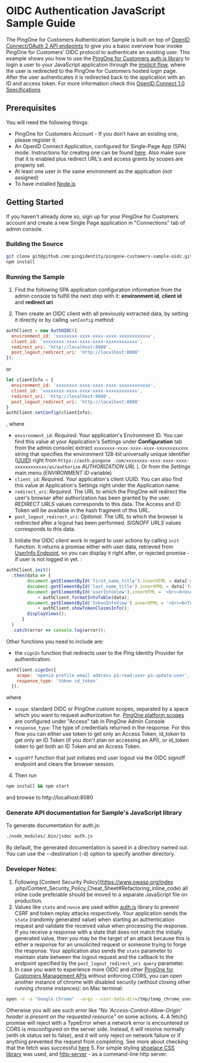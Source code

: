 # OIDC Authentication JavaScript Sample Guide
The PingOne for Customers Authentication Sample is built on top of [OpenID Connect/OAuth 2 API endpoints](https://apidocs.pingidentity.com/pingone/customer/v1/api/auth/p1-a_Authorize/) to give 
you a basic overview how invoke PingOne for Customers’ OIDC protocol to authenticate an existing user. This example shows you how to 
use the [PingOne for Customers auth.js library](auth.js) to login a user to your JavaScript application through the [implicit flow](https://openid.net/specs/openid-connect-implicit-1_0.html), 
where the user is redirected to the PingOne for Customers hosted login page.  
After the user authenticates it is redirected back to the application with an ID and access token.
For more information check this [OpenID Connect 1.0 Specifications](https://openid.net/developers/specs/)

## Prerequisites
You will need the following things:
 
- PingOne for Customers Account  - If you don’t have an existing one, please register it.
- An OpenID Connect Application, configured for Single-Page App (SPA) mode. Instructions for 
creating one can be found [here](https://developer.pingidentity.com/content/p14c/en/signup.html). Also make sure that it is enabled plus redirect URL's and 
access grants by scopes are properly set.
- At least one user in the same environment as the application (not assigned)
- To have installed [Node.js](https://nodejs.org/en/download/)

## Getting Started
If you haven't already done so, sign up for your PingOne for Customers account and create a new Single Page application in "Connections" tab of admin console. 

### Building the Source
```bash
git clone git@github.com:pingidentity/pingone-customers-sample-oidc.git .
npm install
```

### Running the Sample
1. Find the following SPA application configuration information from the admin console to fulfill the next step with it: **environment id**, **client id** and **redirect uri**

2. Then create an OIDC client with all previously extracted data, by setting it directly or by calling `setConfig` method:
```js
authClient = new AuthOIDC({
  environment_id: 'xxxxxxxx-xxxx-xxxx-xxxx-xxxxxxxxxxxx',
  client_id: 'xxxxxxxx-xxxx-xxxx-xxxx-xxxxxxxxxxxx',
  redirect_uri: 'http://localhost:8080',
  post_logout_redirect_uri: 'http://localhost:8080'
});
```
or
```js
let clientInfo = {
  environment_id: 'xxxxxxxx-xxxx-xxxx-xxxx-xxxxxxxxxxxx',
  client_id: 'xxxxxxxx-xxxx-xxxx-xxxx-xxxxxxxxxxxx',
  redirect_uri: 'http://localhost:8080',
  post_logout_redirect_uri: 'http://localhost:8080'
}
authClient.setConfig(clientInfo);
```
, where
- `environment_id`: *Required*. Your application's Environment ID. You can find this value at your Application's Settings under 
**Configuration** tab from the admin console( extract `xxxxxxxx-xxxx-xxxx-xxxx-xxxxxxxxxxxx` string that specifies the environment 128-bit universally unique identifier ([UUID](https://tools.ietf.org/html/rfc4122)) right from `https://auth.pingone
.com/xxxxxxxx-xxxx-xxxx-xxxx-xxxxxxxxxxxx/as/authorize` 
*AUTHORIZATION URL* ). Or from the *Settings* main menu (*ENVIRONMENT ID* variable)
- `client_id`: *Required*. Your application's client UUID. You can also find this value at Application's Settings right under the 
Application name.
- `redirect_uri`: *Required*. The URL to which the PingOne will redirect the user's browser after authorization has been granted by 
the user. *REDIRECT URLS* values corresponds to this data. The Access and ID Token will be available in the hash fragment of this URL.
- `post_logout_redirect_uri`: *Optional*. The URL to which the browser is redirected after a logout has been performed. *SIGNOFF URLS* values corresponds to this data. 

3. Initiate the OIDC client work in regard to user actions by calling `init` function. It returns a promise either with user data, retrieved from [UserInfo Endpoint](https://openid.net/specs/openid-connect-implicit-1_0.html#UserInfo),
 so you can display it right after, or rejected promise - if user is not logged in yet. :
```js
authClient.init()
  .then(data => {
        document.getElementById('first_name_title').innerHTML = data['given_name'];
        document.getElementById('last_name_title').innerHTML = data['family_name'];
        document.getElementById('userInfoView').innerHTML = '<br><b>User Details</b><br>'
            + authClient.formatIntoTable(data);
        document.getElementById('tokenInfoView').innerHTML = '<br><b>Token Details</b><br>'
            + authClient.showTokenClaimsInfo();
        displayViews();
      }
  )
  .catch(error => console.log(error));
```

Other functions you need to include are: 
+ the `signIn` function that redirects user to the Ping Identity Provider for authentication:

```js
authClient.signIn({
    scope: 'openid profile email address p1:read:user p1:update:user',
    response_type: 'token id_token'
  });
```

where
- `scope`:  standard OIDC or PingOne custom scopes, separated by a space which you want to request authorization for.
 [PingOne platform scopes](https://apidocs.pingidentity.com/pingone/customer/v1/api/auth/p1-a_AccessServices/#PingOne-platform-scopes-and-endpoint-operations) 
 are configured under "Access" tab in PingOne Admin Console
- `response_type`: The type of credentials returned in the response. For this flow you can either use token to get only an Access Token, id_token to get only an ID Token (if you don't plan on accessing an API), or id_token token to get both an ID Token and an Access Token.

+ `signOff` function that just initiates end user logout via the OIDC signoff endpoint and clears the browser session.
 
4. Then run
```bash
npm install && npm start
```
and browse to http://localhost:8080 

### Generate API documentation for Sample's JavaScript library
To generate documentation for auth.js:
```bash
./node_modules/.bin/jsdoc auth.js 
```
By default, the generated documentation is saved in a directory named out. You can use the --destination (-d) option 
to specify another directory.

### Developer Notes:
1. Following [Content Security Policy](https://www.owasp.org/index
.php/Content_Security_Policy_Cheat_Sheet#Refactoring_inline_code) all inline code preferable should be moved to a 
separate JavaScript file on production.
2. Values like `state` and `nonce` are used within [auth.js](auth.js) library to prevent CSRF and token replay attacks respectively.
Your application sends the `state` (randomly generated value) when starting an authentication request and validate the received value when processing the response. If you receive a response with a state that does not match the initially generated value,
 then you may be the target of an attack because this is either a response for an unsolicited request or someone trying to forge the response.
 Your application also sends the `state` parameter to maintain state between the logout request and the callback to the endpoint specified by the `post_logout_redirect_uri query` parameter.
3. In case you want to experience more OIDC and other [PingOne for Customers Management APIs](https://apidocs.pingidentity.com/pingone/customer/v1/api/man/) without enforcing CORS, you can open another instance of chrome with disabled security (without closing other running chrome instances):
on Mac terminal:
```bash
open -n -a "Google Chrome" --args --user-data-dir=/tmp/temp_chrome_user_data_dir http://localhost:8080/ --disable-web-security
```
Otherwise you will see such error like *"No 'Access-Control-Allow-Origin' header is present on the requested resource"* on some actions.
4. A fetch() promise will reject with a TypeError when a network error is encountered or CORS is misconfigured on the server side. Instead, it will resolve normally (with ok status set to false), and it will only reject on network failure or if anything prevented the request from completing. 
See more about checking that the fetch was successful [here](https://developer.mozilla.org/en-US/docs/Web/API/Fetch_API/Using_Fetch#Checking_that_the_fetch_was_successful)
5. For simple styling [shoelace CSS library](https://shoelace.style/) was used, and [http-server](https://www.npmjs.com/package/http-server) - as a command-line http server.
